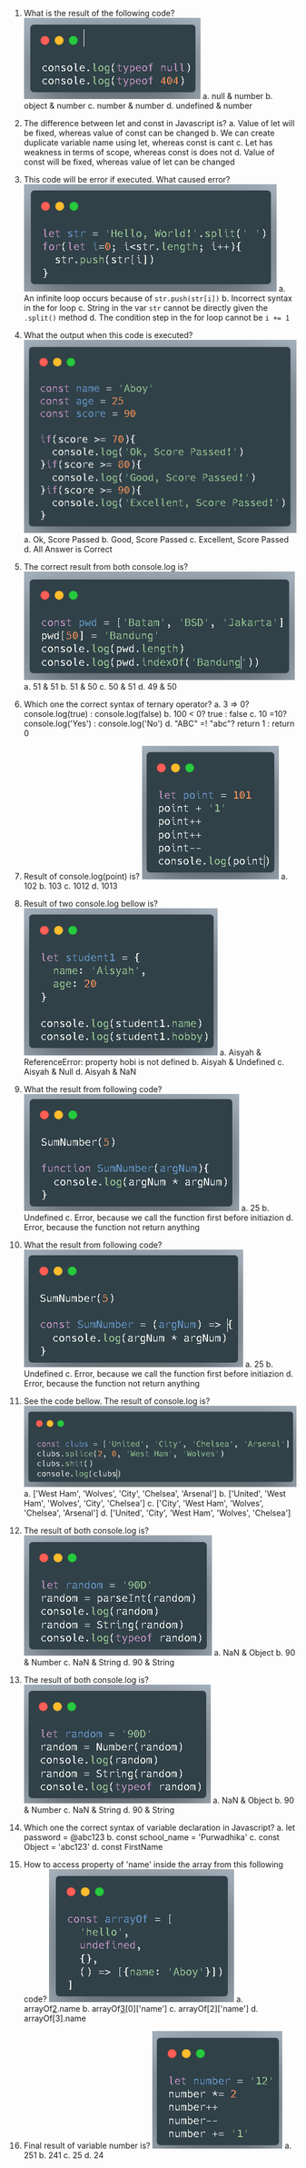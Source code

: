 1. What is the result of the following code?
![alt text](image.png)
a. null & number
b. object & number
c. number & number
d. undefined & number

2. The difference between let  and const in Javascript is?
a. Value of  let  will be fixed, whereas value of const can be changed
b. We can create duplicate variable name using let, whereas const is cant
c. Let has weakness in terms of scope, whereas const is does not
d. Value of  const  will be fixed, whereas value of let can be changed

3. This code will be error if executed. What caused error?
![alt text](image-1.png)
a. An infinite loop occurs because of `str.push(str[i])`
b. Incorrect syntax in the for loop
c. String in the var `str` cannot be directly given the `.split()` method
d. The condition step in the for loop cannot be `i += 1`

4. What the output when this code is executed?
![alt text](image-2.png)
a. Ok, Score Passed
b. Good, Score Passed
c. Excellent, Score Passed
d. All Answer is Correct

5. The correct result from both console.log is?
![alt text](image-3.png)
a. 51 & 51
b. 51 & 50
c. 50 & 51
d. 49 & 50

6. Which one the correct syntax of ternary operator?
a. 3 => 0? console.log(true) : console.log(false)
b. 100 < 0? true : false
c. 10 =10? console.log('Yes') : console.log('No')
d. "ABC" =! "abc"? return 1 : return 0

7. Result of console.log(point) is?
![alt text](image-4.png)
a. 102
b. 103
c. 1012
d. 1013

8. Result of two console.log bellow is?
![alt text](image-5.png)
a. Aisyah & ReferenceError: property hobi is not defined
b. Aisyah & Undefined 
c. Aisyah & Null
d. Aisyah & NaN

9. What the result from following code?
![alt text](image-6.png)
a. 25
b. Undefined
c. Error, because we call the function first before initiazion
d. Error, because the function not return anything

10. What the result from following code?
![alt text](image-7.png)
a. 25
b. Undefined
c. Error, because we call the function first before initiazion
d. Error, because the function not return anything

11. See the code bellow. The result of console.log is?
![alt text](image-8.png)
a. ['West Ham', 'Wolves', 'City', 'Chelsea', 'Arsenal']
b. ['United', 'West Ham', 'Wolves', 'City', 'Chelsea']
c. ['City', 'West Ham', 'Wolves', 'Chelsea', 'Arsenal']
d. ['United', 'City', 'West Ham', 'Wolves', 'Chelsea']

12. The result of both console.log is?
![alt text](image-9.png)
a. NaN & Object
b. 90 & Number
c. NaN & String 
d. 90 & String

13. The result of both console.log is?
![alt text](image-10.png)
a. NaN & Object
b. 90 & Number
c. NaN & String 
d. 90 & String

14. Which one the correct syntax of variable declaration in Javascript?
a. let password = @abc123
b. const school_name = 'Purwadhika'
c. const Object = 'abc123'
d. const FirstName

15. How to access property of 'name' inside the array from this following code?
![alt text](image-11.png)
a. arrayOf[2]().name
b. arrayOf[3]()[0]['name']
c. arrayOf[2]['name']
d. arrayOf[3].name

16. Final result of variable number is?
![alt text](image-12.png)
a. 251
b. 241
c. 25
d. 24
